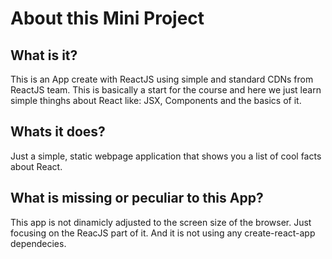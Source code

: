# About this Mini Project

## What is it?

This is an App create with ReactJS using simple and standard CDNs from ReactJS team. This is basically a start for the course and here we just learn simple thinghs about React like: JSX, Components and the basics of it.

## Whats it does?

Just a simple, static webpage application that shows you a list of cool facts about React.

## What is missing or peculiar to this App?

This app is not dinamicly adjusted to the screen size of the browser. Just focusing on the ReacJS part of it. And it is not using any create-react-app dependecies.
